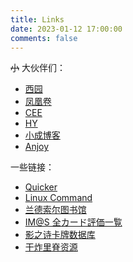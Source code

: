 ```yaml
---
title: Links
date: 2023-01-12 17:00:00
comments: false
---
```

~~小~~ 大伙伴们：

- [西园](http://xiyuan.lu/)
- [凤凰卷](https://blog.ph:oenixlzx.com/)
- [CEE](https://blog.cee.moe/)
- [HY](https://blog.kiseki.moe/)
- [小成博客](https://atk.me/)
- [Anjoy](https://atxiu.github.io/about/)  

一些链接：

- [Quicker](https://getquicker.net/)   
- [Linux Command](https://wangchujiang.com/linux-command/)
- [兰德索尔图书馆](https://pcredivewiki.tw/)
- [IM@S 全カード評価一覧](https://imas-shinycolors.boom-app.wiki/entry/card-list) 
- [影之诗卡牌数据库](https://svgdb.me/)
- [干炸里脊资源](https://redive.estertion.win/)


